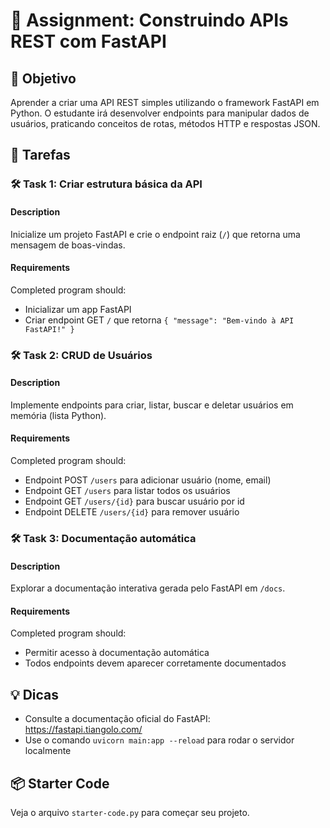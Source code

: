 # 📘 Assignment: Construindo APIs REST com FastAPI

## 🎯 Objetivo

Aprender a criar uma API REST simples utilizando o framework FastAPI em Python. O estudante irá desenvolver endpoints para manipular dados de usuários, praticando conceitos de rotas, métodos HTTP e respostas JSON.

## 📝 Tarefas

### 🛠️ Task 1: Criar estrutura básica da API

#### Description
Inicialize um projeto FastAPI e crie o endpoint raiz (`/`) que retorna uma mensagem de boas-vindas.

#### Requirements
Completed program should:
- Inicializar um app FastAPI
- Criar endpoint GET `/` que retorna `{ "message": "Bem-vindo à API FastAPI!" }`

### 🛠️ Task 2: CRUD de Usuários

#### Description
Implemente endpoints para criar, listar, buscar e deletar usuários em memória (lista Python).

#### Requirements
Completed program should:
- Endpoint POST `/users` para adicionar usuário (nome, email)
- Endpoint GET `/users` para listar todos os usuários
- Endpoint GET `/users/{id}` para buscar usuário por id
- Endpoint DELETE `/users/{id}` para remover usuário

### 🛠️ Task 3: Documentação automática

#### Description
Explorar a documentação interativa gerada pelo FastAPI em `/docs`.

#### Requirements
Completed program should:
- Permitir acesso à documentação automática
- Todos endpoints devem aparecer corretamente documentados

## 💡 Dicas
- Consulte a documentação oficial do FastAPI: https://fastapi.tiangolo.com/
- Use o comando `uvicorn main:app --reload` para rodar o servidor localmente

## 📦 Starter Code
Veja o arquivo `starter-code.py` para começar seu projeto.
